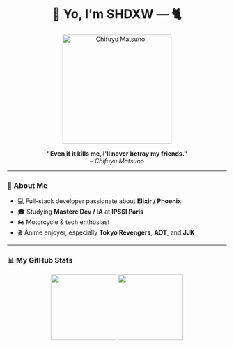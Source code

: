 <h1 align="center">👊 Yo, I'm SHDXW — 🐈</h1>

<p align="center">
  <img src="https://i.imgur.com/e0qdTsx.gif" alt="Chifuyu Matsuno" width="250px"/>
</p>

<p align="center">
  <strong>"Even if it kills me, I'll never betray my friends."</strong>
  <br>
  <em>– Chifuyu Matsuno</em>
</p>

---

### 🧠 About Me  
- 💻 Full-stack developer passionate about **Elixir / Phoenix**  
- 🎓 Studying **Mastère Dev / IA** at **IPSSI Paris**  
- 🏍️ Motorcycle & tech enthusiast  
- 🎬 Anime enjoyer, especially **Tokyo Revengers**, **AOT**, and **JJK**

---

### 📊 My GitHub Stats

<p align="center">
  <img src="https://github-readme-stats.vercel.app/api?username=ErwannHillion&show_icons=true&theme=tokyonight" height="150"/>
  <img src="https://github-readme-stats.vercel.app/api/top-langs/?username=ErwannHillion&layout=compact&theme=tokyonight" height="150"/>
</p>
